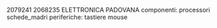 2079241 
2068235
ELETTRONICA PADOVANA
componenti:
    processori
    schede_madri
periferiche:
    tastiere
    mouse
